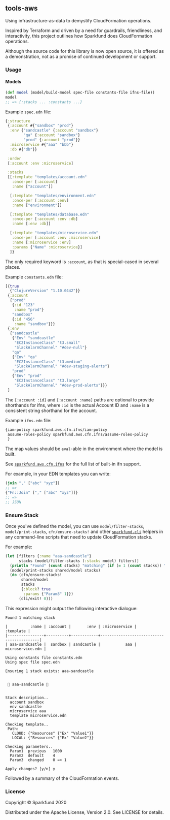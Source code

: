 ## tools-aws

Using infrastructure-as-data to demystify CloudFormation operations.

Inspired by Terraform and driven by a need for guardrails,
friendliness, and interactivity, this project outlines how Sparkfund
does CloudFormation operations.

Although the source code for this library is now open source, it is
offered as a demonstration, not as a promise of continued development
or support.

### Usage

#### Models

```clj
(def model (model/build-model spec-file constants-file ifns-file))
model
;; => {:stacks ... :constants ...}
```

Example `spec.edn` file:
```clj
{:structure
 {:account #{"sandbox" "prod"}
  :env {"sandcastle" {:account "sandbox"}
        "qa" {:account "sandbox"}
        "prod" {:account "prod"}}
  :microservice #{"aaa" "bbb"}
  :db #{"db"}}

 :order
 [:account :env :microservice]

 :stacks
 [[:template "templates/account.edn"
   :once-per [:account]
   :name ["account"]]

  [:template "templates/environment.edn"
   :once-per [:account :env]
   :name ["environment"]]

  [:template "templates/database.edn"
   :once-per [:account :env :db]
   :name [:env :db]]

  [:template "templates/microservice.edn"
   :once-per [:account :env :microservice]
   :name [:microservice :env]
   :params {"Name" :microservice}]
  ]}
```

The only required keyword is `:account`, as that is special-cased in
several places.

Example `constants.edn` file:
```clj
[{true
  {"ClojureVersion" "1.10.0442"}}
 {:account
  {"prod"
   {:id "123"
    :name "prod"}
   "sandbox"
   {:id "456"
    :name "sandbox"}}}
 {:env
  {"sandcastle"
   {"Env" "sandcastle"
    "EC2InstanceClass" "t3.small"
    "SlackAlarmChannel" "#dev-null"}
   "qa"
   {"Env" "qa"
    "EC2InstanceClass" "t3.medium"
    "SlackAlarmChannel" "#dev-staging-alerts"}
   "prod"
   {"Env" "prod"
    "EC2InstanceClass" "t3.large"
    "SlackAlarmChannel" "#dev-prod-alerts"}}}
 ]
```

The `[:account :id]` and `[:account :name]` paths are optional to
provide shorthands for ifns, where `:id` is the actual Account ID and
`:name` is a consistent string shorthand for the account.

Example `ifns.edn` file:
```clj
{iam-policy sparkfund.aws.cfn.ifns/iam-policy
 assume-roles-policy sparkfund.aws.cfn.ifns/assume-roles-policy
 }
```

The map values should be `eval`-able in the environment where the
model is built.

See [`sparkfund.aws.cfn.ifns`](./src/sparkfund/aws/cfn/ifns.clj) for
the full list of built-in ifn support.

For example, in your EDN templates you can write:
```clj
(join "," ["abc" "xyz"])
;; =>
{"Fn::Join" ["," ["abc" "xyz"]]}
;; =>
;; JSON
```

### Ensure Stack

Once you've defined the model, you can use `model/filter-stacks`,
`model/print-stacks`, `cfn/ensure-stacks!` and other
[`sparkfund.cli`](https://github.com/SparkFund/tools-cli) helpers in
any command-line scripts that need to update CloudFormation stacks.

For example:

```clj
(let [filters {:name "aaa-sandcastle"}
      stacks (model/filter-stacks (:stacks model) filters)]
  (println "Found" (count stacks) "matching" (if (= 1 (count stacks)) "stack" "stacks"))
  (model/print-stacks shared/model stacks)
  (do (cfn/ensure-stacks!
       shared/model
       stacks
       {:block? true
        :params {"Param3" 1}})
      (cli/exit! 0)))
```

This expression might output the following interactive dialogue:

```
Found 1 matching stack

|          :name | :account |       :env | :microservice |                 :template |
|----------------+----------+------------+-------------------------------------------|
| aaa-sandcastle |  sandbox | sandcastle |           aaa |          microservice.edn |

Using constants file constants.edn
Using spec file spec.edn

Ensuring 1 stack exists: aaa-sandcastle


 🥞 aaa-sandcastle 🥞


Stack description..
  account sandbox
  env sandcastle
  microservice aaa
  template microservice.edn

Checking template..
 Path:
   CLOUD: {"Resources" {"Ex" "Value1"}}
   LOCAL: {"Resources" {"Ex" "Value2"}}

Checking parameters..
  Param1  previous   1000
  Param2  default    4
  Param3  changed    0 => 1

Apply changes? [y/n] y
```

Followed by a summary of the CloudFormation events.


### License

Copyright © Sparkfund 2020

Distributed under the Apache License, Version 2.0. See LICENSE for details.
